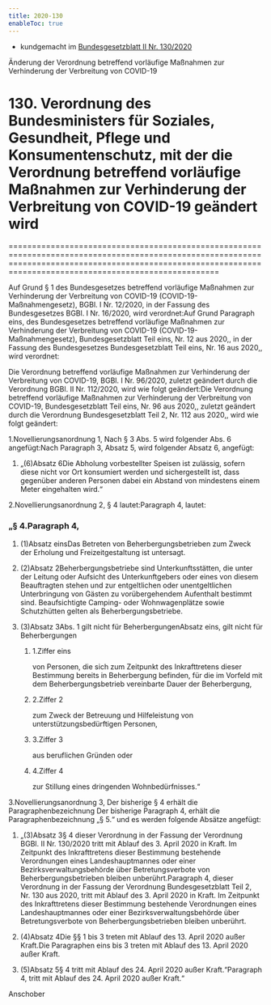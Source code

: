 ```yaml
---
title: 2020-130
enableToc: true
---
```


* kundgemacht im [Bundesgesetzblatt II Nr. 130/2020](https://www.ris.bka.gv.at/eli/bgbl/II/2020/130)

Änderung der Verordnung betreffend vorläufige Maßnahmen zur Verhinderung der Verbreitung von COVID-19

# 130\. Verordnung des Bundesministers für Soziales, Gesundheit, Pflege und Konsumentenschutz, mit der die Verordnung betreffend vorläufige Maßnahmen zur Verhinderung der Verbreitung von COVID-19 geändert wird
===============================================================================================================================================================================================================

Auf Grund § 1 des Bundesgesetzes betreffend vorläufige Maßnahmen zur Verhinderung der Verbreitung von COVID-19 (COVID-19-Maßnahmengesetz), BGBl. I Nr. 12/2020, in der Fassung des Bundesgesetzes BGBl. I Nr. 16/2020, wird verordnet:Auf Grund Paragraph eins, des Bundesgesetzes betreffend vorläufige Maßnahmen zur Verhinderung der Verbreitung von COVID-19 (COVID-19-Maßnahmengesetz), Bundesgesetzblatt Teil eins, Nr. 12 aus 2020,, in der Fassung des Bundesgesetzes Bundesgesetzblatt Teil eins, Nr. 16 aus 2020,, wird verordnet:

Die Verordnung betreffend vorläufige Maßnahmen zur Verhinderung der Verbreitung von COVID-19, BGBl. I Nr. 96/2020, zuletzt geändert durch die Verordnung BGBl. II Nr. 112/2020, wird wie folgt geändert:Die Verordnung betreffend vorläufige Maßnahmen zur Verhinderung der Verbreitung von COVID-19, Bundesgesetzblatt Teil eins, Nr. 96 aus 2020,, zuletzt geändert durch die Verordnung Bundesgesetzblatt Teil 2, Nr. 112 aus 2020,, wird wie folgt geändert:

1.Novellierungsanordnung 1, Nach § 3 Abs. 5 wird folgender Abs. 6 angefügt:Nach Paragraph 3, Absatz 5, wird folgender Absatz 6, angefügt:

1.  „(6)Absatz 6Die Abholung vorbestellter Speisen ist zulässig, sofern diese nicht vor Ort konsumiert werden und sichergestellt ist, dass gegenüber anderen Personen dabei ein Abstand von mindestens einem Meter eingehalten wird.“
    

2.Novellierungsanordnung 2, § 4 lautet:Paragraph 4, lautet:

### „§ 4.Paragraph 4,

1.  (1)Absatz einsDas Betreten von Beherbergungsbetrieben zum Zweck der Erholung und Freizeitgestaltung ist untersagt.
    
2.  (2)Absatz 2Beherbergungsbetriebe sind Unterkunftsstätten, die unter der Leitung oder Aufsicht des Unterkunftgebers oder eines von diesem Beauftragten stehen und zur entgeltlichen oder unentgeltlichen Unterbringung von Gästen zu vorübergehendem Aufenthalt bestimmt sind. Beaufsichtigte Camping- oder Wohnwagenplätze sowie Schutzhütten gelten als Beherbergungsbetriebe.
    
3.  (3)Absatz 3Abs. 1 gilt nicht für BeherbergungenAbsatz eins, gilt nicht für Beherbergungen
    
    1.  1.Ziffer eins
        
        von Personen, die sich zum Zeitpunkt des Inkrafttretens dieser Bestimmung bereits in Beherbergung befinden, für die im Vorfeld mit dem Beherbergungsbetrieb vereinbarte Dauer der Beherbergung,
        
    2.  2.Ziffer 2
        
        zum Zweck der Betreuung und Hilfeleistung von unterstützungsbedürftigen Personen,
        
    3.  3.Ziffer 3
        
        aus beruflichen Gründen oder
        
    4.  4.Ziffer 4
        
        zur Stillung eines dringenden Wohnbedürfnisses.“
        
    

3.Novellierungsanordnung 3, Der bisherige § 4 erhält die Paragraphenbezeichnung Der bisherige Paragraph 4, erhält die Paragraphenbezeichnung „§ 5.“ und es werden folgende Absätze angefügt:

1.  „(3)Absatz 3§ 4 dieser Verordnung in der Fassung der Verordnung BGBl. II Nr. 130/2020 tritt mit Ablauf des 3. April 2020 in Kraft. Im Zeitpunkt des Inkrafttretens dieser Bestimmung bestehende Verordnungen eines Landeshauptmannes oder einer Bezirksverwaltungsbehörde über Betretungsverbote von Beherbergungsbetrieben bleiben unberührt.Paragraph 4, dieser Verordnung in der Fassung der Verordnung Bundesgesetzblatt Teil 2, Nr. 130 aus 2020, tritt mit Ablauf des 3. April 2020 in Kraft. Im Zeitpunkt des Inkrafttretens dieser Bestimmung bestehende Verordnungen eines Landeshauptmannes oder einer Bezirksverwaltungsbehörde über Betretungsverbote von Beherbergungsbetrieben bleiben unberührt.
    
2.  (4)Absatz 4Die §§ 1 bis 3 treten mit Ablauf des 13. April 2020 außer Kraft.Die Paragraphen eins bis 3 treten mit Ablauf des 13. April 2020 außer Kraft.
    
3.  (5)Absatz 5§ 4 tritt mit Ablauf des 24. April 2020 außer Kraft.“Paragraph 4, tritt mit Ablauf des 24. April 2020 außer Kraft.“
    

Anschober